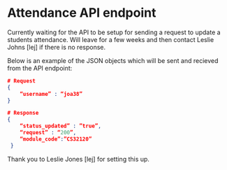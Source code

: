 # Attendance API endpoint

Currently waiting for the API to be setup for sending a request to update a students attendance. Will leave for a few weeks and then contact Leslie Johns [lej] if there is no response.

Below is an example of the JSON objects which will be sent and recieved from the API endpoint:

```json
# Request
{
    “username” : “joa38”
}

# Response
{
    “status_updated” : ”true”,
    “request” : “200”, 
    “module_code”:”CS32120”
 }
```

Thank you to Leslie Jones [lej] for setting this up.
